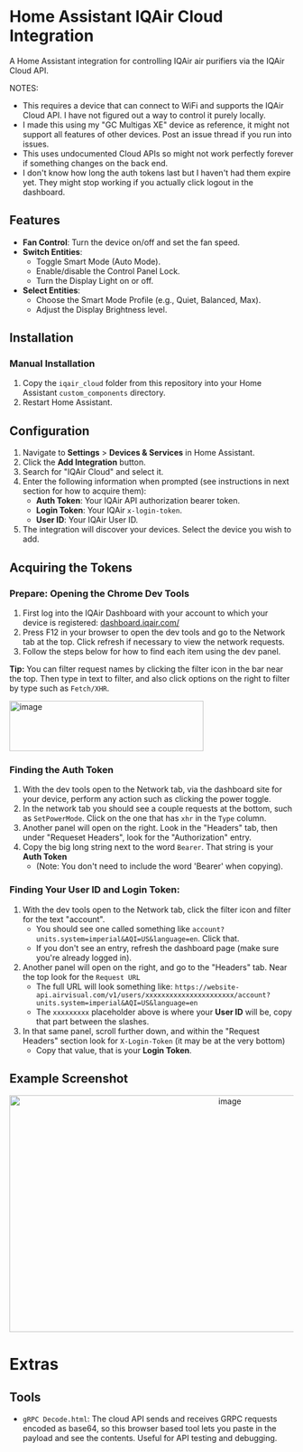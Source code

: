 # Home Assistant IQAir Cloud Integration

A Home Assistant integration for controlling IQAir air purifiers via the IQAir Cloud API.

NOTES: 
- This requires a device that can connect to WiFi and supports the IQAir Cloud API. I have not figured out a way to control it purely locally.
- I made this using my "GC Multigas XE" device as reference, it might not support all features of other devices. Post an issue thread if you run into issues.
- This uses undocumented Cloud APIs so might not work perfectly forever if something changes on the back end.
- I don't know how long the auth tokens last but I haven't had them expire yet. They might stop working if you actually click logout in the dashboard.

## Features

- **Fan Control**: Turn the device on/off and set the fan speed.
- **Switch Entities**:
    - Toggle Smart Mode (Auto Mode).
    - Enable/disable the Control Panel Lock.
    - Turn the Display Light on or off.
- **Select Entities**:
    - Choose the Smart Mode Profile (e.g., Quiet, Balanced, Max).
    - Adjust the Display Brightness level.

## Installation

### Manual Installation

1.  Copy the `iqair_cloud` folder from this repository into your Home Assistant `custom_components` directory.
2.  Restart Home Assistant.

## Configuration

1.  Navigate to **Settings** > **Devices & Services** in Home Assistant.
2.  Click the **Add Integration** button.
3.  Search for "IQAir Cloud" and select it.
4.  Enter the following information when prompted (see instructions in next section for how to acquire them):
    -   **Auth Token**: Your IQAir API authorization bearer token.
    -   **Login Token**: Your IQAir `x-login-token`.
    -   **User ID**: Your IQAir User ID.
5.  The integration will discover your devices. Select the device you wish to add.

## Acquiring the Tokens

### Prepare: Opening the Chrome Dev Tools
1. First log into the IQAir Dashboard with your account to which your device is registered: [dashboard.iqair.com/](https://dashboard.iqair.com/)
2. Press F12 in your browser to open the dev tools and go to the Network tab at the top. Click refresh if necessary to view the network requests.
3. Follow the steps below for how to find each item using the dev panel.

**Tip:** You can filter request names by clicking the filter icon in the bar near the top. Then type in text to filter, and also click options on the right to filter by type such as `Fetch/XHR`.

<img width="344" height="89" alt="image" src="https://github.com/user-attachments/assets/2959c596-a6c5-466a-b286-eea7b19dc1f5" />


### Finding the Auth Token
1. With the dev tools open to the Network tab, via the dashboard site for your device, perform any action such as clicking the power toggle.
2. In the network tab you should see a couple requests at the bottom, such as `SetPowerMode`. Click on the one that has `xhr` in the `Type` column.
3. Another panel will open on the right. Look in the "Headers" tab, then under "Requeset Headers", look for the "Authorization" entry.
4. Copy the big long string next to the word `Bearer`. That string is your **Auth Token**
   - (Note: You don't need to include the word 'Bearer' when copying).

### Finding Your User ID and Login Token:
1. With the dev tools open to the Network tab, click the filter icon and filter for the text "account".
    - You should see one called something like `account?units.system=imperial&AQI=US&language=en`. Click that.
    - If you don't see an entry, refresh the dashboard page (make sure you're already logged in).
2. Another panel will open on the right, and go to the "Headers" tab. Near the top look for the `Request URL`
    - The full URL will look something like: `https://website-api.airvisual.com/v1/users/xxxxxxxxxxxxxxxxxxxxxx/account?units.system=imperial&AQI=US&language=en`
    - The `xxxxxxxxx` placeholder above is where your **User ID** will be, copy that part between the slashes.
4. In that same panel, scroll further down, and within the "Request Headers" section look for `X-Login-Token` (it may be at the very bottom)
    - Copy that value, that is your **Login Token**.
  

## Example Screenshot

<p align="center"><img width="766" height="419" alt="image" src="https://github.com/user-attachments/assets/986c909f-6d27-4b31-ae4f-b6d126040316" /></p>

# Extras

## Tools

- `gRPC Decode.html`: The cloud API sends and receives GRPC requests encoded as base64, so this browser based tool lets you paste in the payload and see the contents. Useful for API testing and debugging.
